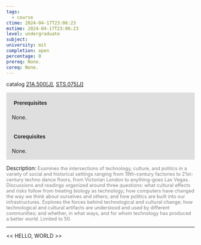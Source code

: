 ```yaml
---
tags:
  - course
ctime: 2024-04-17T23:06:23
mstime: 2024-04-17T23:06:23
level: undergraduate
subject: 
university: mit
completion: open
percentage: 0
prereq: None.
coreq: None.
---
```


catalog [21A.500[J]](http://student.mit.edu/catalog/m21Aa.html#21A.500), [STS.075[J]](http://student.mit.edu/catalog/mSTSa.html#STS.075)

<span style="display: block; padding: 15px; background-color: rgb(100, 100, 100, 0.2);"><font id="m_prereq2112_0" style="display: block; font-family: Arial, sans-serif; font-weight: bold; padding: 5px">Prerequisites</font><br><span id="prereq2112_0">None.</span></span>
<span style="display: block; padding: 15px; background-color: rgb(100, 100, 100, 0.2);"><font id="m_coreq2112_0" style="display: block; font-family: Arial, sans-serif; font-weight: bold; padding: 5px">Corequisites</font><br><span id="coreq2112_0">None.</span></span>

<font style="">Description:</font>
<font style="color: grey; font-size: 0.8rem;">Examines the intersections of technology, culture, and politics in a variety of social and historical settings ranging from 19th-century factories to 21st-century techno dance floors, from Victorian London to anything-goes Las Vegas. Discussions and readings organized around three questions: what cultural effects and risks follow from treating biology as technology; how computers have changed the way we think about ourselves and others; and how politics are built into our infrastructures. Explores the forces behind technological and cultural change; how technological and cultural artifacts are understood and used by different communities; and whether, in what ways, and for whom technology has produced a better world. Limited to 50.</font>



---

<< HELLO, WORLD >>
